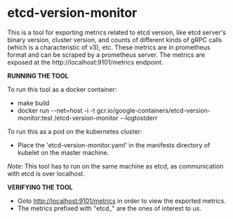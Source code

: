 # etcd-version-monitor

This is a tool for exporting metrics related to etcd version, like etcd
server's binary version, cluster version, and counts of different kinds of
gRPC calls (which is a characteristic of v3), etc. These metrics are in
prometheus format and can be scraped by a prometheus server.
The metrics are exposed at the http://localhost:9101/metrics endpoint.

**RUNNING THE TOOL**

To run this tool as a docker container:
- make build
- docker run --net=host -i -t gcr.io/google-containers/etcd-version-monitor:test /etcd-version-monitor --logtostderr

To run this as a pod on the kubernetes cluster:
- Place the 'etcd-version-monitor.yaml' in the manifests directory of
  kubelet on the master machine.

*Note*: This tool has to run on the same machine as etcd, as communication
with etcd is over localhost.

**VERIFYING THE TOOL**

- Goto [http://localhost:9101/metrics](http://localhost:9101/metrics) in order to view the exported metrics.
- The metrics prefixed with "etcd_" are the ones of interest to us.
